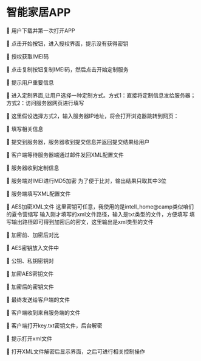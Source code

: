 # 智能家居APP
	用户下载并第一次打开APP
 
	点击开始按钮，进入授权界面，提示没有获得密钥
 

	授权获取IMEI码
 
 
	点击复制按钮复制IMEI码，然后点击开始定制服务
 

	提示用户重要信息
 
	进入定制界面,让用户选择一种定制方式。方式1：直接将定制信息发给服务器；方式2：访问服务器网页进行填写
 

	这里假设选择方式2，输入服务器IP地址，将会打开浏览器跳转到网页：
    

	填写相关信息
 

	提交到服务器，服务器收到提交信息并返回提交结果给用户


 
	客户端等待服务器端通过邮件发回XML配置文件

	服务器收到定制信息
 

	服务端对IMEI进行MD5加密
为了便于比对，输出结果只取其中3位
 
	服务端填写XML配置文件
 
	AES加密XML文件
这里密钥可任意，我使用的是intell_home@camp类似咱们的夏令营缩写
输入刚才填写的xml文件路径，输入是txt类型的文件，方便填写
填写输出路径即可得到加密后的密文，这里输出是xml类型的文件

 
	加密前、加密后对比
 
	AES密钥放入文件中
 

	公钥、私钥密钥对
 

	加密AES密钥文件
 
	加密后的密钥文件
 

	最终发送给客户端的文件
 

	客户端收到来自服务端的文件
 
	客户端打开key.txt密钥文件，后台解密
 

	提示打开xml文件
 
	打开XML文件解密后显示界面，之后可进行相关控制操作
 

